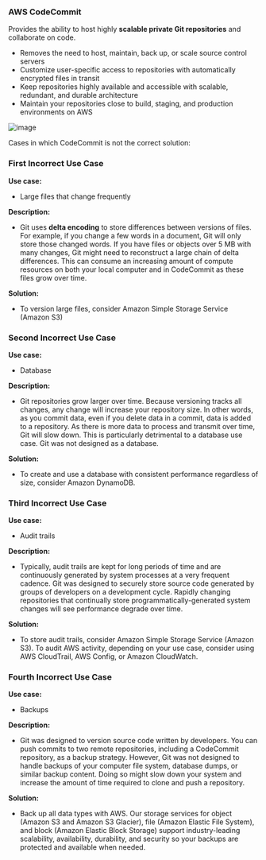 ### AWS CodeCommit

Provides the ability to host highly **scalable private Git repositories** and collaborate on code.
* Removes the need to host, maintain, back up, or scale source control servers
* Customize user-specific access to repositories with automatically encrypted files in transit
* Keep repositories highly available and accessible with scalable, redundant, and durable architecture
* Maintain your repositories close to build, staging, and production environments on AWS

![image](https://user-images.githubusercontent.com/114364831/211430777-b10f4cc8-a8de-4f7d-bde5-41b20254ef89.png)

Cases in which CodeCommit is not the correct solution:

### First Incorrect Use Case

**Use case:**

* Large files that change frequently

**Description:**

* Git uses **delta encoding** to store differences between versions of files. For example, if you change a few words in a document, Git will only store those changed words. If you have files or objects over 5 MB with many changes, Git might need to reconstruct a large chain of delta differences. This can consume an increasing amount of compute resources on both your local computer and in CodeCommit as these files grow over time.

**Solution:**

* To version large files, consider Amazon Simple Storage Service (Amazon S3)

### Second Incorrect Use Case

**Use case:**

* Database

**Description:**

* Git repositories grow larger over time. Because versioning tracks all changes, any change will increase your repository size. In other words, as you commit data, even if you delete data in a commit, data is added to a repository. As there is more data to process and transmit over time, Git will slow down. This is particularly detrimental to a database use case. Git was not designed as a database.

**Solution:**

* To create and use a database with consistent performance regardless of size, consider Amazon DynamoDB.

### Third Incorrect Use Case

**Use case:**

* Audit trails

**Description:**

* Typically, audit trails are kept for long periods of time and are continuously generated by system processes at a very frequent cadence. Git was designed to securely store source code generated by groups of developers on a development cycle. Rapidly changing repositories that continually store programmatically-generated system changes will see performance degrade over time.

**Solution:**

* To store audit trails, consider Amazon Simple Storage Service (Amazon S3). To audit AWS activity, depending on your use case, consider using AWS CloudTrail, AWS Config, or Amazon CloudWatch.

### Fourth Incorrect Use Case

**Use case:**

* Backups

**Description:**

* Git was designed to version source code written by developers. You can push commits to two remote repositories, including a CodeCommit repository, as a backup strategy. However, Git was not designed to handle backups of your computer file system, database dumps, or similar backup content. Doing so might slow down your system and increase the amount of time required to clone and push a repository.

**Solution:**

* Back up all data types with AWS. Our storage services for object (Amazon S3 and Amazon S3 Glacier), file (Amazon Elastic File System), and block (Amazon Elastic Block Storage) support industry-leading scalability, availability, durability, and security so your backups are protected and available when needed.
